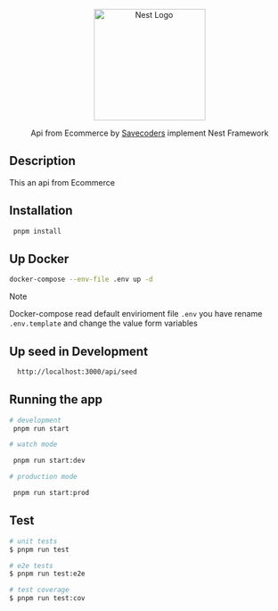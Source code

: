 <p align="center">
  <a href="http://nestjs.com/" target="blank"><img src="https://nestjs.com/img/logo-small.svg" width="200" alt="Nest Logo" /></a>
</p>

[circleci-image]: https://img.shields.io/circleci/build/github/nestjs/nest/master?token=abc123def456
[circleci-url]: https://circleci.com/gh/nestjs/nest

  <p align="center">Api from Ecommerce by <a href="https://github.com/nestjs/nest" target="_blank">Savecoders</a> implement Nest Framework</p>
   
## Description

This an api from Ecommerce

## Installation

```bash
 pnpm install
```

## Up Docker

```bash
docker-compose --env-file .env up -d
```

> [!NOTE]
> Docker-compose read default envirioment file `.env` you have rename `.env.template` and change the value form variables

## Up seed in Development

```bash
  http://localhost:3000/api/seed
```

## Running the app

```bash
# development
 pnpm run start

# watch mode

 pnpm run start:dev

# production mode

 pnpm run start:prod
```

## Test

```bash
# unit tests
$ pnpm run test

# e2e tests
$ pnpm run test:e2e

# test coverage
$ pnpm run test:cov
```
